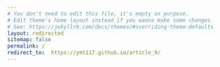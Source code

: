 ```yaml
---
# You don't need to edit this file, it's empty on purpose.
# Edit theme's home layout instead if you wanna make some changes
# See: https://jekyllrb.com/docs/themes/#overriding-theme-defaults
layout: redirected
sitemap: false
permalink: /
redirect_to:  https://ymt117.github.io/article_9/
---
```

